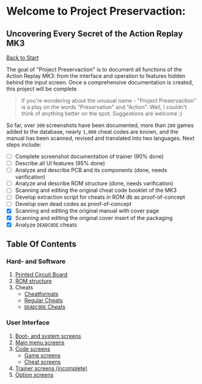 # Welcome to Project Preservaction:
## Uncovering Every Secret of the Action Replay MK3

[Back to Start](README.md)

The goal of "Project Preservaction" is to document all functions of the Action Replay MK3: from the interface and operation to features hidden behind the input screen. Once a comprehensive documentation is created, this project will be complete.

> If you're wondering about the unusual name - "Project Preservaction" is a play on the words "Preservation" and "Action". Well, I couldn't think of anything better on the spot. Suggestions are welcome ;)

So far, over `300` screenshots have been documented, more than `200` games added to the database, nearly `1,000` cheat codes are known, and the manual has been scanned, revised and translated into two languages. Next steps include:

- [ ] Complete screenshot documentation of trainer (90% done)
- [ ] Describe all UI features (95% done)
- [ ] Analyze and describe PCB and its components (done, needs varification)
- [ ] Analyze and describe ROM structure (done, needs varification)
- [ ] Scanning and editing the original cheat code booklet of the MK3
- [ ] Develop extraction script for cheats in ROM db as proof-of-concept
- [ ] Develop own dead codes as proof-of-concept
- [X] Scanning and editing the original manual with cover page
- [X] Scanning and editing the original cover insert of the packaging
- [X] Analyze `DEADC0DE` cheats

## Table Of Contents

### Hard- and Software

1. [Printed Circuit Board](preservaction-pcb.md)
1. [ROM structure](preservaction-rom.md)
2. Cheats
   - [Cheatformats](preservaction-cheatformat.md)
   - [Regular Cheats](preservaction-database.md)
   - [`DEADC0DE` Cheats](preservaction-deadc0de.md)

### User Interface

1. [Boot- and system screens](preservaction-ui-system.md)
2. [Main menu screens](preservaction-ui-mainmenu.md)
5. [Code screens](preservaction-ui-codes.md)
   - [Game screens](preservaction-ui-games.md)
   - [Cheat screens](preservaction-ui-cheats.md)
3. [Trainer screens (incomplete)](preservaction-ui-trainer.md)
4. [Option screens](preservaction-ui-options.md)

